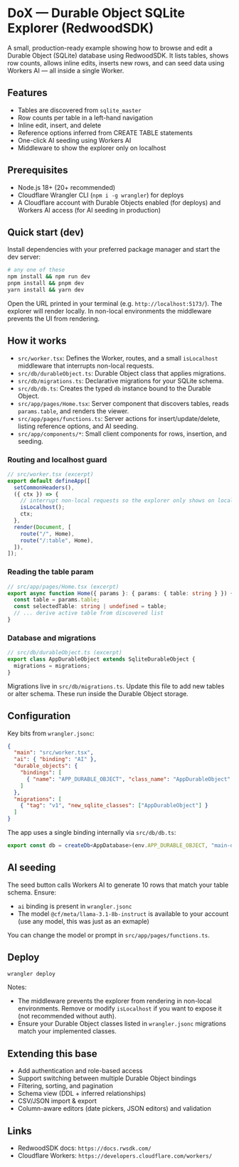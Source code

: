 # DoX — Durable Object SQLite Explorer (RedwoodSDK)

A small, production-ready example showing how to browse and edit a Durable Object (SQLite) database using RedwoodSDK. It lists tables, shows row counts, allows inline edits, inserts new rows, and can seed data using Workers AI — all inside a single Worker.

## Features

- Tables are discovered from `sqlite_master`
- Row counts per table in a left-hand navigation
- Inline edit, insert, and delete
- Reference options inferred from CREATE TABLE statements
- One-click AI seeding using Workers AI
- Middleware to show the explorer only on localhost

## Prerequisites

- Node.js 18+ (20+ recommended)
- Cloudflare Wrangler CLI (`npm i -g wrangler`) for deploys
- A Cloudflare account with Durable Objects enabled (for deploys) and Workers AI access (for AI seeding in production)

## Quick start (dev)

Install dependencies with your preferred package manager and start the dev server:

```sh
# any one of these
npm install && npm run dev
pnpm install && pnpm dev
yarn install && yarn dev
```

Open the URL printed in your terminal (e.g. `http://localhost:5173/`). The explorer will render locally. In non-local environments the middleware prevents the UI from rendering.

## How it works

- `src/worker.tsx`: Defines the Worker, routes, and a small `isLocalhost` middleware that interrupts non-local requests.
- `src/db/durableObject.ts`: Durable Object class that applies migrations.
- `src/db/migrations.ts`: Declarative migrations for your SQLite schema.
- `src/db/db.ts`: Creates the typed `db` instance bound to the Durable Object.
- `src/app/pages/Home.tsx`: Server component that discovers tables, reads `params.table`, and renders the viewer.
- `src/app/pages/functions.ts`: Server actions for insert/update/delete, listing reference options, and AI seeding.
- `src/app/components/*`: Small client components for rows, insertion, and seeding.

### Routing and localhost guard

```ts
// src/worker.tsx (excerpt)
export default defineApp([
  setCommonHeaders(),
  ({ ctx }) => {
    // interrupt non-local requests so the explorer only shows on localhost
    isLocalhost();
    ctx;
  },
  render(Document, [
    route("/", Home),
    route("/:table", Home),
  ]),
]);
```

### Reading the table param

```ts
// src/app/pages/Home.tsx (excerpt)
export async function Home({ params }: { params: { table: string } }) {
  const table = params.table;
  const selectedTable: string | undefined = table;
  // ... derive active table from discovered list
}
```

### Database and migrations

```ts
// src/db/durableObject.ts (excerpt)
export class AppDurableObject extends SqliteDurableObject {
  migrations = migrations;
}
```

Migrations live in `src/db/migrations.ts`. Update this file to add new tables or alter schema. These run inside the Durable Object storage.

## Configuration

Key bits from `wrangler.jsonc`:

```json
{
  "main": "src/worker.tsx",
  "ai": { "binding": "AI" },
  "durable_objects": {
    "bindings": [
      { "name": "APP_DURABLE_OBJECT", "class_name": "AppDurableObject" }
    ]
  },
  "migrations": [
    { "tag": "v1", "new_sqlite_classes": ["AppDurableObject"] }
  ]
}
```

The app uses a single binding internally via `src/db/db.ts`:

```ts
export const db = createDb<AppDatabase>(env.APP_DURABLE_OBJECT, "main-database");
```

## AI seeding

The seed button calls Workers AI to generate 10 rows that match your table schema. Ensure:

- `ai` binding is present in `wrangler.jsonc`
- The model `@cf/meta/llama-3.1-8b-instruct` is available to your account (use any model, this was just as an exmaple)

You can change the model or prompt in `src/app/pages/functions.ts`.

## Deploy

```sh
wrangler deploy
```

Notes:

- The middleware prevents the explorer from rendering in non-local environments. Remove or modify `isLocalhost` if you want to expose it (not recommended without auth).
- Ensure your Durable Object classes listed in `wrangler.jsonc` migrations match your implemented classes.

## Extending this base

- Add authentication and role-based access
- Support switching between multiple Durable Object bindings
- Filtering, sorting, and pagination
- Schema view (DDL + inferred relationships)
- CSV/JSON import & export
- Column-aware editors (date pickers, JSON editors) and validation

## Links

- RedwoodSDK docs: `https://docs.rwsdk.com/`
- Cloudflare Workers: `https://developers.cloudflare.com/workers/`
